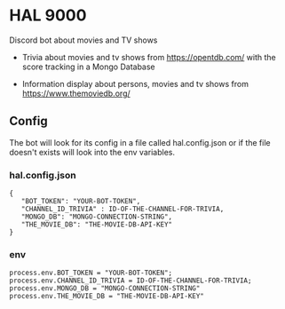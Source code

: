 # HAL 9000
Discord bot about movies and TV shows

- Trivia about movies and tv shows from https://opentdb.com/ with the score tracking in a Mongo Database

- Information display about persons, movies and tv shows from https://www.themoviedb.org/


## Config

The bot will look for its config in a file called hal.config.json or if the file doesn't exists will look into the env variables.

### hal.config.json

```
{
   "BOT_TOKEN": "YOUR-BOT-TOKEN",
   "CHANNEL_ID_TRIVIA" : ID-OF-THE-CHANNEL-FOR-TRIVIA,
   "MONGO_DB": "MONGO-CONNECTION-STRING",
   "THE_MOVIE_DB": "THE-MOVIE-DB-API-KEY"
}
```

### env
```
process.env.BOT_TOKEN = "YOUR-BOT-TOKEN";
process.env.CHANNEL_ID_TRIVIA = ID-OF-THE-CHANNEL-FOR-TRIVIA;
process.env.MONGO_DB = "MONGO-CONNECTION-STRING"
process.env.THE_MOVIE_DB = "THE-MOVIE-DB-API-KEY"
```